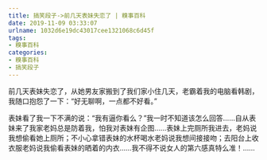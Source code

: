 ```yaml
---
title: 搞笑段子->前几天表妹失恋了 | 糗事百科
date: 2019-11-09 03:33:07
urlname: 1032d6e19dc43017cee1321068c6d45f
tags: 
- 糗事百科
categories:
- 糗事百科
- 搞笑段子
---
```

前几天表妹失恋了，从她男友家搬到了我们家小住几天，老霸着我的电脑看韩剧，我随口抱怨了一下：“好无聊啊，一点都不好看。”

表妹看了我一下不满的说：“我有逼你看么？”我一时不知道该怎么回答……自从表妹来了我家老妈总是防着我，怕我对表妹有企图……表妹上完厕所我进去，老妈说我想偷看她上厕所；不小心拿错表妹的水杯喝水老妈说我想间接接吻；去阳台上收衣服老妈说我偷看表妹的晒着的内衣……我不得不说女人的第六感真特么准！……


